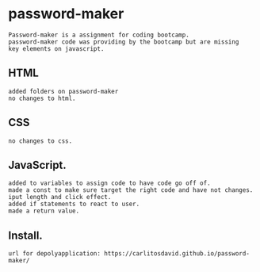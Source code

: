 # password-maker
    Password-maker is a assignment for coding bootcamp. 
    password-maker code was providing by the bootcamp but are missing 
    key elements on javascript. 
    
## HTML
    added folders on password-maker
    no changes to html. 
    
## CSS

    no changes to css. 
    
## JavaScript.

    added to variables to assign code to have code go off of. 
    made a const to make sure target the right code and have not changes. 
    iput length and click effect. 
    added if statements to react to user. 
    made a return value. 


## Install. 

    url for depolyapplication: https://carlitosdavid.github.io/password-maker/
    
